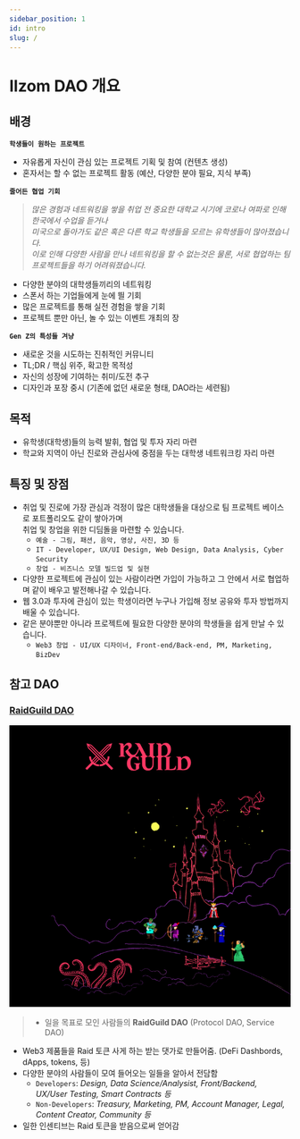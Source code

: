 ```yaml
---
sidebar_position: 1
id: intro
slug: /
---
```


# Ilzom DAO 개요

## 배경

**`학생들이 원하는 프로젝트`**
- 자유롭게 자신이 관심 있는 프로젝트 기획 및 참여 (컨텐츠 생성)
- 혼자서는 할 수 없는 프로젝트 활동 (예산, 다양한 분야 필요, 지식 부족)

**`줄어든 협업 기회`**

>*많은 경험과 네트워킹을 쌓을 취업 전 중요한 대학교 시기에 코로나 여파로 인해 한국에서 수업을 듣거나 <br/>미국으로 돌아가도 같은 혹은 다른 학교 학생들을 모르는 유학생들이 많아졌습니다.<br/> 이로 인해 다양한 사람을 만나 네트워킹을 할 수 없는것은 물론, 서로 협업하는 팀 프로젝트들을 하기 어려워졌습니다.*

- 다양한 분야의 대학생들끼리의 네트워킹
- 스폰서 하는 기업들에게 눈에 띌 기회
- 많은 프로젝트를 통해 실전 경험을 쌓을 기회
- 프로젝트 뿐만 아닌, 놀 수 있는 이벤트 개최의 장
  

**`Gen Z의 특성들 겨냥`**
- 새로운 것을 시도하는 진취적인 커뮤니티 
- TL;DR / 핵심 위주, 확고한 목적성
- 자신의 성장에 기여하는 취미/도전 추구
- 디자인과 포장 중시 (기존에 없던 새로운 형태, DAO라는 세련됨)


## 목적

- 유학생(대학생)들의 능력 발휘, 협업 및 투자 자리 마련
- 학교와 지역이 아닌 진로와 관심사에 중점을 두는 대학생 네트워크킹 자리 마련


## 특징 및 장점

- 취업 및 진로에 가장 관심과 걱정이 많은 대학생들을 대상으로 팀 프로젝트 베이스로 포트폴리오도 같이 쌓아가며 <br/> 취업 및 창업을 위한 디딤돌을 마련할 수 있습니다.
  - `예술 - 그림, 패션, 음악, 영상, 사진, 3D 등`
  - `IT - Developer, UX/UI Design, Web Design, Data Analysis, Cyber Security`
  - `창업 - 비즈니스 모델 빌드업 및 실현`
- 다양한 프로젝트에 관심이 있는 사람이라면 가입이 가능하고 그 안에서 서로 협업하며 같이 배우고 발전해나갈 수 있습니다.
- 웹 3.0과 투자에 관심이 있는 학생이라면 누구나 가입해 정보 공유와 투자 방법까지 배울 수 있습니다. 
- 같은 분야뿐만 아니라 프로젝트에 필요한 다양한 분야의 학생들을 쉽게 만날 수 있습니다.
  - `Web3 창업 - UI/UX 디자이너, Front-end/Back-end, PM, Marketing, BizDev` 

## 참고 DAO
### [RaidGuild DAO](https://handbook.raidguild.org/docs/overview-what-is-raid-guild)
![RaidGuild pic](../../static/img/raidguild_img.png)

> - 일을 목표로 모인 사람들의 **RaidGuild DAO** (Protocol DAO, Service DAO)
- Web3 제품들을 Raid 토큰 사게 하는 받는 댓가로 만들어줌. (DeFi Dashbords, dApps, tokens, 등)
- 다양한 분야의 사람들이 모여 들어오는 일들을 알아서 전담함
  - `Developers`: *Design, Data Science/Analysist, Front/Backend, UX/User Testing, Smart Contracts 등*
  - `Non-Developers`: *Treasury, Marketing, PM, Account Manager, Legal, Content Creator, Community 등*
- 일한 인센티브는 Raid 토큰을 받음으로써 얻어감
